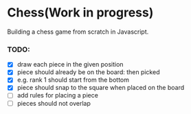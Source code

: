 # Chess(Work in progress)
Building a chess game from scratch in Javascript.

### TODO:
- [x] draw each piece in the given position
- [x] piece should already be on the board: then picked
- [x] e.g. rank 1 should start from the bottom
- [x] piece should snap to the square when placed on the board
- [ ] add rules for placing a piece
- [ ] pieces should not overlap
